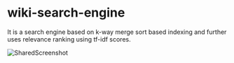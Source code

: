 # wiki-search-engine
It is a search engine based on k-way merge sort based indexing and further uses relevance ranking using tf-idf scores.

![SharedScreenshot](https://user-images.githubusercontent.com/46651027/98944998-e87e5100-2517-11eb-9fe6-83fd4cff104f.jpg)
